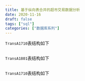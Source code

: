 ```yaml
---
title: 基于纵向表合并的超市交易数据分析
date: 2020-11-16
draft: false
tags: ["sql"]
categories: ["数据库系列"]
---
```


`TransA1710`表结构如下
```sql

```

`TransA1801`表结构如下
```sql

```

`TransA1710`表结构如下
```sql

```